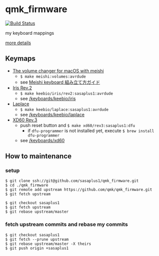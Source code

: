 # qmk_firmware

[![Build Status](https://travis-ci.com/sasaplus1/qmk_firmware.svg?branch=sasaplus1)](https://travis-ci.com/sasaplus1/qmk_firmware)

my keyboard mappings

[more details](https://github.com/qmk/qmk_firmware)

## Keymaps

- [The volume changer for macOS with meishi](/keyboards/meishi/keymaps/volumes)
    - `$ make meishi:volumes:avrdude`
    - see [Meishi keyboard 組み立て方ガイド](http://biacco42.hatenablog.com/entry/2018/01/21/204749)
- [Iris Rev.2](/keyboards/keebio/iris/keymaps/sasaplus1)
    - `$ make keebio/iris/rev2:sasaplus1:avrdude`
    - see [/keyboards/keebio/iris](/keyboards/keebio/iris)
- [Laplace](/keyboards/keebio/laplace/keymaps/sasaplus1)
    - `$ make keebio/laplace:sasaplus1:avrdude`
    - see [/keyboards/keebio/laplace](/keyboards/keebio/laplace)
- [XD60 Rev.3](/keyboards/xd60/keymaps/sasaplus1)
    - push reset button and `$ make xd60/rev3:sasaplus1:dfu`
        - if `dfu-programmer` is not installed yet, execute `$ brew install dfu-programmer`
    - see [/keyboards/xd60](/keyboards/xd60)

## How to maintenance

### setup

```console
$ git clone ssh://git@github.com/sasaplus1/qmk_firmware.git
$ cd ./qmk_firmware
$ git remote add upstream https://github.com/qmk/qmk_firmware.git
$ git fetch upstream
```

```console
$ git checkout sasaplus1
$ git fetch upstream
$ git rebase upstream/master
```

### fetch upstream commits and rebase my commits

```console
$ git checkout sasaplus1
$ git fetch --prune upstream
$ git rebase upstream/master -X theirs
$ git push origin +sasaplus1
```
